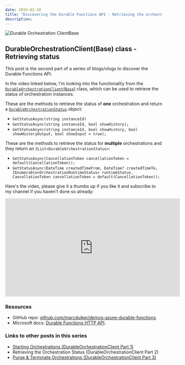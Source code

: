 ```yaml
---
date: 2019-02-10
title: "Discovering the Durable Functions API - Retrieving the orchestration status (DurableOrchestrationClient part 2)"
description:
---
```


![Durable Orchestration ClientBase](/articles/2019/34.durable-orchestration-clientbase2_900.png)

## DurableOrchestrationClient(Base) class - Retrieving status

This post is the second part of a series of blogs/vlogs to discover the Durable Functions API.

In the video linked below, I'm looking into the functionality from the  [`DurableOrchestrationClient`(`Base`)](https://github.com/Azure/azure-functions-durable-extension/blob/master/src/WebJobs.Extensions.DurableTask/DurableOrchestrationClientBase.cs) class, which can be used to retrieve the status of orchestration instances.

These are the methods to retrieve the status of __one__ orchestration and return a [`DurableOrchestrationStatus`](https://github.com/Azure/azure-functions-durable-extension/blob/master/src/WebJobs.Extensions.DurableTask/DurableOrchestrationStatus.cs) object: 
- `GetStatusAsync(string instanceId)`
- `GetStatusAsync(string instanceId, bool showHistory);`
- `GetStatusAsync(string instanceId, bool showHistory, bool showHistoryOutput, bool showInput = true);`

These are the methods to retrieve the status for __multiple__ orchestrations and they return an `IList<DurableOrchestrationStatus>`:
- `GetStatusAsync(CancellationToken cancellationToken = default(CancellationToken));`
- `GetStatusAsync(DateTime createdTimeFrom, DateTime? createdTimeTo, IEnumerable<OrchestrationRuntimeStatus> runtimeStatus, CancellationToken cancellationToken = default(CancellationToken));`


Here's the video, please give it a thumbs up if you like it and subscribe to my channel if you haven't done so already:

<iframe width="560" height="315" src="https://www.youtube.com/embed/d5fsidj_EDs" frameborder="0" allow="autoplay; encrypted-media" allowfullscreen></iframe>

### Resources

- GitHub repo: [github.com/marcduiker/demos-azure-durable-functions](https://github.com/marcduiker/demos-azure-durable-functions).
- Microsoft docs: [Durable Functions HTTP API](https://docs.microsoft.com/en-us/azure/azure-functions/durable/durable-functions-http-api).

### Links to other posts in this series

- [Starting Orchestrations (DurableOrchestrationClient Part 1)](/articles/durable-functions-api-durableorchestrationclient-1)
- Retrieving the Orchestration Status (DurableOrchestrationClient Part 2)
- [Purge & Terminate Orchestrations (DurableOrchestrationClient Part 3)](/articles/durable-functions-api-purge-terminate)
